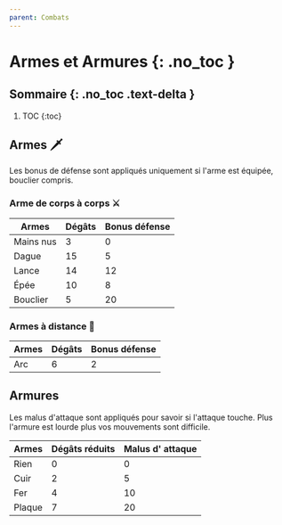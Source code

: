 ```yaml
---
parent: Combats
---
```


# Armes et Armures {: .no_toc }

## Sommaire {: .no_toc .text-delta }

1. TOC {:toc}

## Armes 🗡️

Les bonus de défense sont appliqués uniquement si l'arme est équipée, bouclier compris.

### Arme de corps à corps ⚔️

| Armes     | Dégâts | Bonus défense |
| --------- | ------ | ------------- |
| Mains nus | 3      | 0             |
| Dague     | 15     | 5             |
| Lance     | 14     | 12            |
| Épée      | 10     | 8             |
| Bouclier  | 5      | 20            |

### Armes à distance 🏹

| Armes | Dégâts | Bonus défense |
| ----- | ------ | ------------- |
| Arc   | 6      | 2             |

## Armures

Les malus d'attaque sont appliqués pour savoir si l'attaque touche. Plus l'armure est lourde plus vos mouvements sont difficile.

| Armes  | Dégâts réduits | Malus d' attaque |
| ------ | -------------- | ---------------- |
| Rien   | 0              | 0                |
| Cuir   | 2              | 5                |
| Fer    | 4              | 10               |
| Plaque | 7              | 20               |
